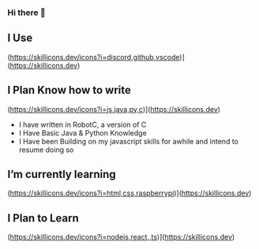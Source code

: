 ### Hi there 👋

<!--
**TheRoyalSpirit0900/TheRoyalSpirit0900** is a ✨ _special_ ✨ repository because its `README.md` (this file) appears on your GitHub profile.

Here are some ideas to get you started:

- 🔭 I’m currently working on ...
- 🌱 I’m currently learning ...
- 👯 I’m looking to collaborate on ...
- 🤔 I’m looking for help with ...
- 💬 Ask me about ...
- 📫 How to reach me: ...
- 😄 Pronouns: ...
- ⚡ Fun fact: ...
-->
## I Use
(https://skillicons.dev/icons?i=discord,github,vscode)](https://skillicons.dev)
## I Plan Know how to write
(https://skillicons.dev/icons?i=js,java,py,c)](https://skillicons.dev)
- I have written in RobotC, a version of C
- I Have Basic Java & Python Knowledge
- I Have been Building on my javascript skills for awhile and intend to resume doing so
## I’m currently learning
(https://skillicons.dev/icons?i=html,css,raspberrypi)](https://skillicons.dev)
## I Plan to Learn
(https://skillicons.dev/icons?i=nodejs,react,,ts)](https://skillicons.dev)
